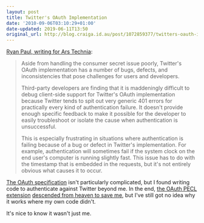 ```yaml
---
layout: post
title: Twitter's OAuth Implementation
date: '2010-09-06T03:10:29+01:00'
date-updated: 2019-06-11T13:50
original_url: http://blog.craiga.id.au/post/1072859377/twitters-oauth-implementation
---
```


[Ryan Paul, writing for Ars Technia](http://arstechnica.com/security/guides/2010/09/twitter-a-case-study-on-how-to-do-oauth-wrong.ars/):

> Aside from handling the consumer secret issue poorly, Twitter's OAuth implementation has a number of bugs, defects, and inconsistencies that pose challenges for users and developers.
> 
> Third-party developers are finding that it is maddeningly difficult to debug client-side support for Twitter's OAuth implementation because Twitter tends to spit out very generic 401 errors for practically every kind of authentication failure. It doesn't provide enough specific feedback to make it possible for the developer to easily troubleshoot or isolate the cause when authentication is unsuccessful.
> 
> This is especially frustrating in situations where authentication is failing because of a bug or defect in Twitter's implementation. For example, authentication will sometimes fail if the system clock on the end user's computer is running slightly fast. This issue has to do with the timestamp that is embedded in the requests, but it's not entirely obvious what causes it to occur.

[The OAuth specification](http://oauth.net/) isn't particularly complicated, but I found writing code to authenticate against Twitter beyond me. In the end, [the OAuth PECL extension](http://pecl.php.net/package/oauth) [descended from heaven to save me](http://toys.lerdorf.com/archives/50-Using-pecloauth-to-post-to-Twitter.html), but I've still got no idea why it works where my own code didn't.

It's nice to know it wasn't just me.
